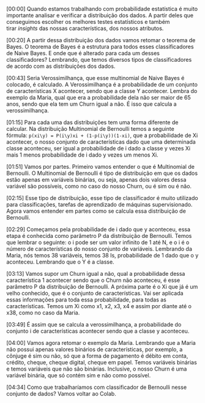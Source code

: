 [00:00] Quando estamos trabalhando com probabilidade estatística é muito importante analisar e verificar a distribuição dos dados. A partir deles que conseguimos escolher os melhores testes estatísticos e também tirar _insights_ das nossas características, dos nossos atributos.

[00:20] A partir dessa distribuição dos dados vamos retomar o teorema de Bayes. O teorema de Bayes é a estrutura para todos esses classificadores de Naive Bayes. E onde que é alterado para cada um desses classificadores? Lembrando, que temos diversos tipos de classificadores de acordo com as distribuições dos dados.

[00:43] Seria Verossimilhança, que esse multinomial de Naive Bayes é colocado, é calculado. A Verossimilhança é a probabilidade de um conjunto de características X acontecer, sendo que a classe Y acontecer. Lembra do exemplo da Maria, qual que era a probabilidade dela não ser maior de 65 anos, sendo que ela tem um Churn igual a não. É isso que calcula a verossimilhança.

[01:15] Para cada uma das distribuições tem uma forma diferente de calcular. Na distribuição Multinomial de Bernoulli temos a seguinte fórmula: `p(xi\y) = P(i\y)xi + (1-p(i\y))(1-xi)`, que a probabilidade de Xi acontecer, o nosso conjunto de características dado que uma determinada classe aconteceu, ser igual a probabilidade de i dado a classe y vezes Xi mais 1 menos probabilidade de i dado y vezes um menos Xi.

[01:51] Vamos por partes. Primeiro vamos entender o que é Multinomial de Bernoulli. O Multinomial de Bernoulli é tipo de distribuição em que os dados estão apenas em variáveis binárias, ou seja, apenas dois valores dessa variável são possíveis, como no caso do nosso Churn, ou é sim ou é não.

[02:15] Esse tipo de distribuição, esse tipo de classificador é muito utilizado para classificações, tarefas de aprendizado de máquinas supervisionado. Agora vamos entender em partes como se calcula essa distribuição de Bernoulli.

[02:29] Começamos pela probabilidade de i dado que y aconteceu, essa etapa é conhecida como parâmetro P da distribuição de Bernoulli. Temos que lembrar o seguinte: o i pode ser um valor infinito de 1 até N, e o i é o número de características do nosso conjunto de variáveis. Lembrando da Maria, nós temos 38 variáveis, temos 38 Is, probabilidade de 1 dado que o y aconteceu. Lembrando que o Y é a classe.

[03:13] Vamos supor um Churn igual a não, qual a probabilidade dessa característica 1 acontecer sendo que o Churn não aconteceu, é esse parâmetro P da distribuição de Bernoulli. A próxima parte é o Xi que já é um velho conhecido, que é o conjunto de características. Vai ser aplicada essas informações para toda essa probabilidade, para todas as características. Temos um Xi como x1, x2, x3, x4 e assim por diante até o x38, como no caso da Maria.

[03:49] É assim que se calcula a verossimilhança, a probabilidade do conjunto i de características acontecer sendo que a classe y aconteceu.

[04:00] Vamos agora retomar o exemplo da Maria. Lembrando que a Maria não possui apenas valores binários de características, por exemplo, a cônjuge é sim ou não, só que a forma de pagamento é débito em conta, crédito, cheque, cheque digital, cheque em papel. Temos variáveis binárias e temos variáveis que não são binárias. Inclusive, o nosso Churn é uma variável binária, que só contém sim e não como possível.

[04:34] Como que trabalharíamos com classificador de Bernoulli nesse conjunto de dados? Vamos voltar ao Colab.